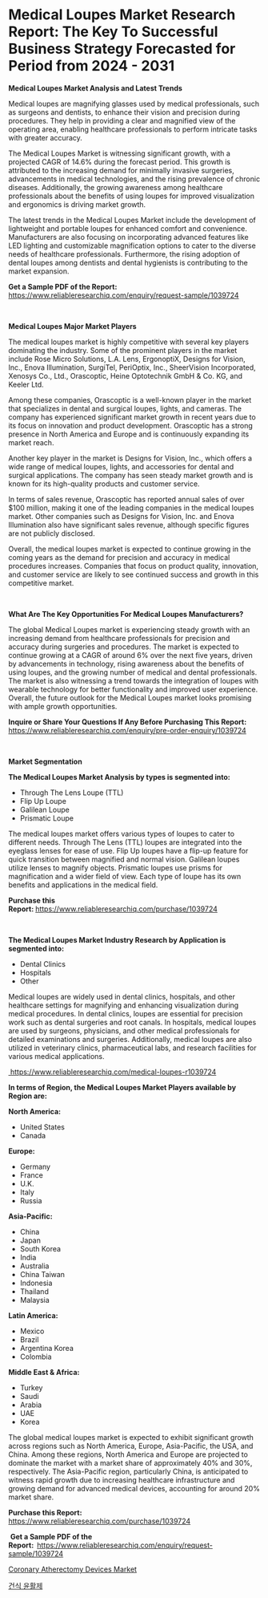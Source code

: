 <p><h1>Medical Loupes Market Research Report: The Key To Successful Business Strategy Forecasted for Period from 2024 - 2031</h1></p><p><strong>Medical Loupes Market Analysis and Latest Trends</strong></p>
<p><p>Medical loupes are magnifying glasses used by medical professionals, such as surgeons and dentists, to enhance their vision and precision during procedures. They help in providing a clear and magnified view of the operating area, enabling healthcare professionals to perform intricate tasks with greater accuracy.</p><p>The Medical Loupes Market is witnessing significant growth, with a projected CAGR of 14.6% during the forecast period. This growth is attributed to the increasing demand for minimally invasive surgeries, advancements in medical technologies, and the rising prevalence of chronic diseases. Additionally, the growing awareness among healthcare professionals about the benefits of using loupes for improved visualization and ergonomics is driving market growth.</p><p>The latest trends in the Medical Loupes Market include the development of lightweight and portable loupes for enhanced comfort and convenience. Manufacturers are also focusing on incorporating advanced features like LED lighting and customizable magnification options to cater to the diverse needs of healthcare professionals. Furthermore, the rising adoption of dental loupes among dentists and dental hygienists is contributing to the market expansion.</p></p>
<p><strong>Get a Sample PDF of the Report:&nbsp;</strong> <a href="https://www.reliableresearchiq.com/enquiry/request-sample/1039724">https://www.reliableresearchiq.com/enquiry/request-sample/1039724</a></p>
<p>&nbsp;</p>
<p><strong>Medical Loupes Major Market Players</strong></p>
<p><p>The medical loupes market is highly competitive with several key players dominating the industry. Some of the prominent players in the market include Rose Micro Solutions, L.A. Lens, ErgonoptiX, Designs for Vision, Inc., Enova Illumination, SurgiTel, PeriOptix, Inc., SheerVision Incorporated, Xenosys Co., Ltd., Orascoptic, Heine Optotechnik GmbH & Co. KG, and Keeler Ltd.</p><p>Among these companies, Orascoptic is a well-known player in the market that specializes in dental and surgical loupes, lights, and cameras. The company has experienced significant market growth in recent years due to its focus on innovation and product development. Orascoptic has a strong presence in North America and Europe and is continuously expanding its market reach.</p><p>Another key player in the market is Designs for Vision, Inc., which offers a wide range of medical loupes, lights, and accessories for dental and surgical applications. The company has seen steady market growth and is known for its high-quality products and customer service.</p><p>In terms of sales revenue, Orascoptic has reported annual sales of over $100 million, making it one of the leading companies in the medical loupes market. Other companies such as Designs for Vision, Inc. and Enova Illumination also have significant sales revenue, although specific figures are not publicly disclosed.</p><p>Overall, the medical loupes market is expected to continue growing in the coming years as the demand for precision and accuracy in medical procedures increases. Companies that focus on product quality, innovation, and customer service are likely to see continued success and growth in this competitive market.</p></p>
<p>&nbsp;</p>
<p><strong>What Are The Key Opportunities For Medical Loupes Manufacturers?</strong></p>
<p><p>The global Medical Loupes market is experiencing steady growth with an increasing demand from healthcare professionals for precision and accuracy during surgeries and procedures. The market is expected to continue growing at a CAGR of around 6% over the next five years, driven by advancements in technology, rising awareness about the benefits of using loupes, and the growing number of medical and dental professionals. The market is also witnessing a trend towards the integration of loupes with wearable technology for better functionality and improved user experience. Overall, the future outlook for the Medical Loupes market looks promising with ample growth opportunities.</p></p>
<p><strong>Inquire or Share Your Questions If Any Before Purchasing This Report:</strong> <a href="https://www.reliableresearchiq.com/enquiry/pre-order-enquiry/1039724">https://www.reliableresearchiq.com/enquiry/pre-order-enquiry/1039724</a></p>
<p>&nbsp;</p>
<p><strong>Market Segmentation</strong></p>
<p><strong>The Medical Loupes Market Analysis by types is segmented into:</strong></p>
<p><ul><li>Through The Lens Loupe (TTL)</li><li>Flip Up Loupe</li><li>Galilean Loupe</li><li>Prismatic Loupe</li></ul></p>
<p><p>The medical loupes market offers various types of loupes to cater to different needs. Through The Lens (TTL) loupes are integrated into the eyeglass lenses for ease of use. Flip Up loupes have a flip-up feature for quick transition between magnified and normal vision. Galilean loupes utilize lenses to magnify objects. Prismatic loupes use prisms for magnification and a wider field of view. Each type of loupe has its own benefits and applications in the medical field.</p></p>
<p><strong>Purchase this Report:&nbsp;</strong><a href="https://www.reliableresearchiq.com/purchase/1039724">https://www.reliableresearchiq.com/purchase/1039724</a></p>
<p>&nbsp;</p>
<p><strong>The Medical Loupes Market Industry Research by Application is segmented into:</strong></p>
<p><ul><li>Dental Clinics</li><li>Hospitals</li><li>Other</li></ul></p>
<p><p>Medical loupes are widely used in dental clinics, hospitals, and other healthcare settings for magnifying and enhancing visualization during medical procedures. In dental clinics, loupes are essential for precision work such as dental surgeries and root canals. In hospitals, medical loupes are used by surgeons, physicians, and other medical professionals for detailed examinations and surgeries. Additionally, medical loupes are also utilized in veterinary clinics, pharmaceutical labs, and research facilities for various medical applications.</p></p>
<p><a href="https://www.reliableresearchiq.com/medical-loupes-r1039724">&nbsp;https://www.reliableresearchiq.com/medical-loupes-r1039724</a></p>
<p><strong>In terms of Region, the Medical Loupes Market Players available by Region are:</strong></p>
<p>
    <p> <strong> North America: </strong>
        <ul>
            <li>United States</li>
            <li>Canada</li>
        </ul>
        </p> 
    <p> <strong> Europe: </strong>
        <ul>
            <li>Germany</li>
            <li>France</li>
            <li>U.K.</li>
            <li>Italy</li>
            <li>Russia</li>
        </ul>
        </p> 
    <p> <strong> Asia-Pacific: </strong>
        <ul>
            <li>China</li>
            <li>Japan</li>
            <li>South Korea</li>
            <li>India</li>
            <li>Australia</li>
            <li>China Taiwan</li>
            <li>Indonesia</li>
            <li>Thailand</li>
            <li>Malaysia</li>
        </ul>
        </p> 
    <p> <strong> Latin America: </strong>
        <ul>
            <li>Mexico</li>
            <li>Brazil</li>
            <li>Argentina Korea</li>
            <li>Colombia</li>
        </ul>
        </p> 
    <p> <strong> Middle East & Africa: </strong>
        <ul>
            <li>Turkey</li>
            <li>Saudi</li>
            <li>Arabia</li>
            <li>UAE</li>
            <li>Korea</li>
        </ul>
    </p>
    </p>
<p><p>The global medical loupes market is expected to exhibit significant growth across regions such as North America, Europe, Asia-Pacific, the USA, and China. Among these regions, North America and Europe are projected to dominate the market with a market share of approximately 40% and 30%, respectively. The Asia-Pacific region, particularly China, is anticipated to witness rapid growth due to increasing healthcare infrastructure and growing demand for advanced medical devices, accounting for around 20% market share.</p></p>
<p><strong>Purchase this Report: </strong><a href="https://www.reliableresearchiq.com/purchase/1039724">https://www.reliableresearchiq.com/purchase/1039724</a></p>
<p>&nbsp;<strong>Get a Sample PDF of the Report:&nbsp;&nbsp;</strong><a href="https://www.reliableresearchiq.com/enquiry/request-sample/1039724">https://www.reliableresearchiq.com/enquiry/request-sample/1039724</a></p>
<p><strong></strong></p>
<p><p><a href="https://github.com/evanArnold06/Market-Research-Report-List-1/blob/main/coronary-atherectomy-devices-market.md">Coronary Atherectomy Devices Market</a></p><p><a href="https://github.com/hxzi07639916/Market-Research-Report-List-3/blob/main/876911874350.md">건식 윤활제</a></p></p>